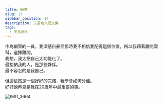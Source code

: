 ```yaml
---
title: 網管
slug: 13
sidebar_position: 14
description: 天長地久短文集
tags:
  - 天長地久
---
```


作為網管的一員，我深感自豪但那時我不相信我配得這個位置，所以我藉著離開雲科，選擇離開。  
我想，我太把自己太功能化了。  
最接納我的人，是那些夥伴。  
最不容忍的是我自己。  

但這依然是一個好好的完結，我學會如何分離。  
好好說再見是我在20歲年中最重要的事。  

![IMG_3664](https://e.brid.pw/i/2023/12/14/xka07m.webp)